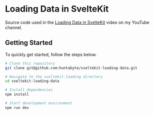 # Loading Data in SvelteKit

Source code used in the [Loading Data in SvelteKit](https://youtube.com/c/huntabyte) video on my YouTube channel.

## Getting Started

To quickly get started, follow the steps below.

```bash
# Clone this repository
git clone git@github.com:huntabyte/sveltekit-loading-data.git

# Navigate to the sveltekit-loading directory
cd sveltekit-loading-data

# Install dependencies
npm install

# Start development environment
npm run dev
```
